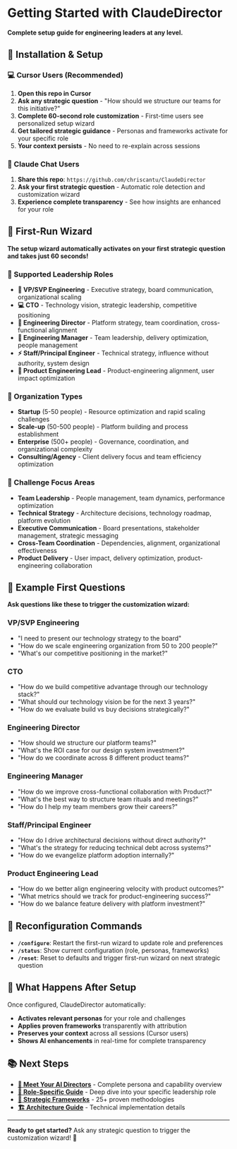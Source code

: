 # Getting Started with ClaudeDirector

**Complete setup guide for engineering leaders at any level.**

## 🚀 **Installation & Setup**

### **💻 Cursor Users** (Recommended)
1. **Open this repo in Cursor**
2. **Ask any strategic question** - "How should we structure our teams for this initiative?"
3. **Complete 60-second role customization** - First-time users see personalized setup wizard
4. **Get tailored strategic guidance** - Personas and frameworks activate for your specific role
5. **Your context persists** - No need to re-explain across sessions

### **💬 Claude Chat Users**
1. **Share this repo**: `https://github.com/chriscantu/ClaudeDirector`
2. **Ask your first strategic question** - Automatic role detection and customization wizard
3. **Experience complete transparency** - See how insights are enhanced for your role

## 🎯 **First-Run Wizard**

**The setup wizard automatically activates on your first strategic question and takes just 60 seconds!**

### **🚀 Supported Leadership Roles**
- **🏢 VP/SVP Engineering** - Executive strategy, board communication, organizational scaling
- **💻 CTO** - Technology vision, strategic leadership, competitive positioning
- **🎯 Engineering Director** - Platform strategy, team coordination, cross-functional alignment
- **👥 Engineering Manager** - Team leadership, delivery optimization, people management
- **⚡ Staff/Principal Engineer** - Technical strategy, influence without authority, system design
- **🚀 Product Engineering Lead** - Product-engineering alignment, user impact optimization

### **🏢 Organization Types**
- **Startup** (5-50 people) - Resource optimization and rapid scaling challenges
- **Scale-up** (50-500 people) - Platform building and process establishment
- **Enterprise** (500+ people) - Governance, coordination, and organizational complexity
- **Consulting/Agency** - Client delivery focus and team efficiency optimization

### **🎯 Challenge Focus Areas**
- **Team Leadership** - People management, team dynamics, performance optimization
- **Technical Strategy** - Architecture decisions, technology roadmap, platform evolution
- **Executive Communication** - Board presentations, stakeholder management, strategic messaging
- **Cross-Team Coordination** - Dependencies, alignment, organizational effectiveness
- **Product Delivery** - User impact, delivery optimization, product-engineering collaboration

## 💬 **Example First Questions**

**Ask questions like these to trigger the customization wizard:**

### **VP/SVP Engineering**
- "I need to present our technology strategy to the board"
- "How do we scale engineering organization from 50 to 200 people?"
- "What's our competitive positioning in the market?"

### **CTO**
- "How do we build competitive advantage through our technology stack?"
- "What should our technology vision be for the next 3 years?"
- "How do we evaluate build vs buy decisions strategically?"

### **Engineering Director**
- "How should we structure our platform teams?"
- "What's the ROI case for our design system investment?"
- "How do we coordinate across 8 different product teams?"

### **Engineering Manager**
- "How do we improve cross-functional collaboration with Product?"
- "What's the best way to structure team rituals and meetings?"
- "How do I help my team members grow their careers?"

### **Staff/Principal Engineer**
- "How do I drive architectural decisions without direct authority?"
- "What's the strategy for reducing technical debt across systems?"
- "How do we evangelize platform adoption internally?"

### **Product Engineering Lead**
- "How do we better align engineering velocity with product outcomes?"
- "What metrics should we track for product-engineering success?"
- "How do we balance feature delivery with platform investment?"

## 🔄 **Reconfiguration Commands**

- **`/configure`**: Restart the first-run wizard to update role and preferences
- **`/status`**: Show current configuration (role, personas, frameworks)
- **`/reset`**: Reset to defaults and trigger first-run wizard on next strategic question

## 🎯 **What Happens After Setup**

Once configured, ClaudeDirector automatically:
- **Activates relevant personas** for your role and challenges
- **Applies proven frameworks** transparently with attribution
- **Preserves your context** across all sessions (Cursor users)
- **Shows AI enhancements** in real-time for complete transparency

## 📚 **Next Steps**

- **[🤖 Meet Your AI Directors](CAPABILITIES.md)** - Complete persona and capability overview
- **[🎯 Role-Specific Guide](ROLES_GUIDE.md)** - Deep dive into your specific leadership role
- **[🧠 Strategic Frameworks](STRATEGIC_FRAMEWORKS_GUIDE.md)** - 25+ proven methodologies
- **[🏗️ Architecture Guide](ARCHITECTURE.md)** - Technical implementation details

---

**Ready to get started?** Ask any strategic question to trigger the customization wizard! 🚀
